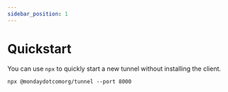 ```yaml
---
sidebar_position: 1
---
```


# Quickstart

You can use `npx` to quickly start a new tunnel without installing the client.

```shell
npx @mondaydotcomorg/tunnel --port 8000
```
